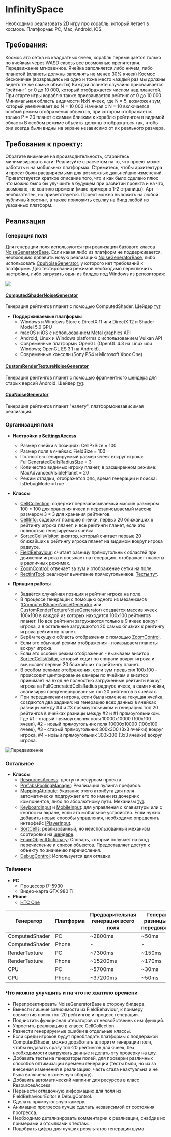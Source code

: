 # InfinitySpace

Необходимо реализовать 2D игру про корабль, который летает в космосе. Платформы: PC, Mac, Android, iOS.

## Требования:
Космос это сетка из квадратных ячеек, корабль перемещается только по ячейкам через WASD сквозь все возможные препятствия. Передвижение мгновенное.
Ячейка заполняется либо ничем, либо планетой (планеты должны заполнять не менее 30% ячеек)
Космос бесконечен (возвращаясь на одно и тоже место каждый раз мы должны видеть те же самые объекты)
Каждой планете случайно присваивается “рейтинг” от 0 до 10 000, который отображается числом над планетой. При старте игры кораблю также присваивается рейтинг от 0 до 10 000
Минимальная область видимости NxN ячеек, где N = 5, возможен зум, который увеличивает до N = 10 000
Начиная с N = 10 включается особый режим отображения объектов, при котором отображается только P = 20 планет с самым близким к кораблю рейтингом в видимой области
В особом режиме объекты должны отображаться так, чтобы они всегда были видны на экране независимо от их реального размера.

## Требования к проекту:
Обратите внимание на производительность, старайтесь минимизировать лаги. Реализуйте с расчетом на то, что проект может работать и на мобильных платформах.
Стремитесь, чтобы архитектура и проект были расширяемыми для возможных дальнейших изменений.
Приветствуется краткое описание того, что и как было сделано плюс что можно было бы улучшить в будущем при развитии проекта и на что, возможно, не хватило времени (макс примерно 1-2 страницы).
Арт необязателен, но приветствуется.
Проект можно выложить на любой публичный хостинг, а также приложить ссылку на билд любой из указанных платформ.

## Реализация

### Генерация поля

Для генерации поля используются три реализации базового класса [NoiseGeneratorBase](https://github.com/fornetjob/InfinitySpace/blob/master/InfinitySpace/Assets/Game/Field/Generators/Base/NoiseGeneratorBase.cs). Если какая либо из платформ не поддерживается, необходимо добавить новую реализацию  [NoiseGeneratorBase](https://github.com/fornetjob/InfinitySpace/blob/master/InfinitySpace/Assets/Game/Field/Generators/Base/NoiseGeneratorBase.cs), либо использовать [CpuNoiseGenerator](https://github.com/fornetjob/InfinitySpace/blob/master/InfinitySpace/Assets/Game/Field/Generators/CpuNoiseGenerator.cs), у которого нет требований к платформе.
Для тестирования режимов необходимо переключить настройки, либо загрузить один из билдов под Windows из репозитория:

![](https://d.radikal.ru/d09/1808/6a/681c71264994.png)

#### [ComputedShaderNoiseGenerator](https://github.com/fornetjob/InfinitySpace/blob/master/InfinitySpace/Assets/Game/Field/Generators/ComputedShaderNoiseGenerator.cs)
Генерация рейтингов планет с помощью ComputedShader. Шейдер [тут](https://github.com/fornetjob/InfinitySpace/blob/master/InfinitySpace/Assets/Game/Shaders/ComputedShaders/CalculateCell.compute).

* **Поддерживаемые платформы**
    * Windows и Windows Store с DirectX 11 или DirectX 12 и Shader Model 5.0 GPU
    * macOS и iOS с использованием Metal graphics API
    * Android, Linux и Windows platforms с использованием Vulkan API
    * Современные платформы OpenGL (OpenGL 4.3 на Linux или Windows; OpenGL ES 3.1 на Android).
    * Современные консоли (Sony PS4 и Microsoft Xbox One)

#### [CustomRenderTextureNoiseGenerator](https://github.com/fornetjob/InfinitySpace/blob/master/InfinitySpace/Assets/Game/Field/Generators/CustomRenderTextureNoiseGenerator.cs)
Генерация рейтингов планет с помощью фрагментного шейдера для старых версий Android.  Шейдер [тут](https://github.com/fornetjob/InfinitySpace/blob/master/InfinitySpace/Assets/Game/Shaders/CalculateTextureShaders/CalculateCell.shader).

#### [CpuNoiseGenerator](https://github.com/fornetjob/InfinitySpace/blob/master/InfinitySpace/Assets/Game/Field/Generators/CpuNoiseGenerator.cs)
Генерация рейтингов планет "налету", платформонезависимая реализация.

### Организация поля

* **Настройки в [SettingsAccess](https://github.com/fornetjob/InfinitySpace/blob/master/InfinitySpace/Assets/Game/Access/SettingsAccess.cs)**
    * Размер ячейки в позициях: CellPxSize = 100
    * Размер поля в ячейках: FieldSize = 100
    * Полностью генирируемый размер ячеек вокруг игрока: FullGeneratedCellsRadiusSize = 3
    * Количество видимых игроку планет, в расширенном режиме: MaxAdvancedVisiblePlanet = 20
    * Режим отладки, отображется фпс, время генерации и поиска: IsDebugMode = true

* **Классы**
    * [CellCollection](https://github.com/fornetjob/InfinitySpace/blob/master/InfinitySpace/Assets/Game/Field/Cells/CellCollection.cs): содержит перезаписываемый массив размером 100 * 100 для хранения ячеек и перезаписываемый массив размером 3 * 3 для хранения рейтингов.
    * [CellInfo](https://github.com/fornetjob/InfinitySpace/blob/master/InfinitySpace/Assets/Game/Field/Cells/CellInfo.cs): содержит позицию ячейки, первых 20 ближайших к рейтингу игрока планет, и все рейтинги планет, если это полностью генерируемая ячейка.
    * [SortedCellsVisitor](https://github.com/fornetjob/InfinitySpace/blob/master/InfinitySpace/Assets/Game/Field/Cells/SortedCellsVisitor.cs): визитор, который считает первые 20 ближайших к рейтингу игрока планет на видимом вокруг игрока радиусе.
    * [FieldBehaviour](https://github.com/fornetjob/InfinitySpace/blob/master/InfinitySpace/Assets/Game/Field/FieldBehaviour.cs): считает разницу прямоугольных областей при движении игрока и посылает на генерацию, отображает планеты в различных режимах.
    * [ZoomControl](https://github.com/fornetjob/InfinitySpace/blob/master/InfinitySpace/Assets/Game/UI/Controls/ZoomControl.cs): отвечает за зум и отображение сетки на поле.
    * [RectIntTool](https://github.com/fornetjob/InfinitySpace/blob/master/InfinitySpace/Assets/Game/Tools/RectIntTool.cs): реализует вычитание прямоугольников. [Тесты тут](https://github.com/fornetjob/InfinitySpace/blob/master/InfinitySpace/Assets/Game/Editor/Tests/RectangleTest.cs).

* **Принцип работы**
    * Задаётся случайная позиция и рейтинг игрока на поле.
    * В процессе генерации с помощью одного из механизмов ([ComputedShaderNoiseGenerator](https://github.com/fornetjob/InfinitySpace/blob/master/InfinitySpace/Assets/Game/Field/Generators/ComputedShaderNoiseGenerator.cs) или [CustomRenderTextureNoiseGenerator](https://github.com/fornetjob/InfinitySpace/blob/master/InfinitySpace/Assets/Game/Field/Generators/CustomRenderTextureNoiseGenerator.cs)) создаётся массив ячеек 100х100 в каждой из которых находится 100х100 рейтингов планет. Но все рейтинги загружаются только в 9 ячеек вокруг игрока, а в остальные загружаются 20 самых близких к рейтингу игрока рейтингов планет.
    * Берём текущую область отображения с помощью [ZoomControl](https://github.com/fornetjob/InfinitySpace/blob/master/InfinitySpace/Assets/Game/UI/Controls/ZoomControl.cs).
    * Если это обычный режим отображения - показываем планеты вокруг игрока.
    * Если это особый режим отображения - вызываем визитор [SortedCellsVisitor](https://github.com/fornetjob/InfinitySpace/blob/master/InfinitySpace/Assets/Game/Field/Cells/SortedCellsVisitor.cs), который ходит по спирали вокруг игрока и вычисляет первые 20 ближайших по рейтингу планет.
    * В особом режиме отображения, если зум превысил 100х100 - происходит центрирование камеры по ячейкам и визитор принимает на вход не полностью загруженные рейтинги вокруг игрока на FullGeneratedCellsRadius радиусе ячеек, а сами ячейки, анализируя предгенерированные топ 20 рейтингов в ячейках.
    * При передвижении игрока, если была изменена текущая ячейка, создаются два задания: на генерацию всех данных в ячейках разницы между #4 и #3 прямоугольником и генерацию топ 20 рейтингов в ячейках разницы между #2 и #1 прямоугольником. Где #1 - старый прямоугольник поля 10000х10000 (100х100 ячеек), #2 - новый прямоугольник поля 10000х10000 (100х100 ячеек), #3 - старый прямоугольник 300х300 (3х3 ячейки) вокруг игрока, #4 - новый прямоугольник 300х300 (3х3 ячейки) вокруг игрока.

![Передвижение](https://c.radikal.ru/c30/1808/1d/a55483549034.png)

### Остальное
* **Классы**
    * [ResourcesAccess](https://github.com/fornetjob/InfinitySpace/blob/master/InfinitySpace/Assets/Game/Access/ResourcesAccess.cs): доступ к ресурсам проекта.
    * [PrefabsPoolingManager](https://github.com/fornetjob/InfinitySpace/blob/master/InfinitySpace/Assets/Game/Core/PoolingSystem/PrefabsPoolingManager.cs): Реализация пулинга префабов.
    * [MappingAttribute](https://github.com/fornetjob/InfinitySpace/blob/master/InfinitySpace/Assets/Game/Core/MappingAttribute.cs): Указание этого атрибута для поля автоматически подгружает его по имени из дочерних компонентов, либо по абсолютному пути. Механизм [тут](https://github.com/fornetjob/InfinitySpace/blob/master/InfinitySpace/Assets/Game/Access/Editor/SettingsAccessEditor.cs).
    * [KeyboardInput](https://github.com/fornetjob/InfinitySpace/blob/master/InfinitySpace/Assets/Game/Inputs/KeyboardInput.cs) и [MobileInput](https://github.com/fornetjob/InfinitySpace/blob/master/InfinitySpace/Assets/Game/Inputs/MobileInput.cs): для управления с клавиатуры или с кнопок на экране, если это мобильное устройство. Если нужно добавить новые способы управления, необходимо определить интерфейс [IPlayerInput](https://github.com/fornetjob/InfinitySpace/blob/master/InfinitySpace/Assets/Game/Inputs/Base/IPlayerInput.cs).
    * [SortCells](https://github.com/fornetjob/InfinitySpace/blob/master/InfinitySpace/Assets/Game/Editor/Tests/DataContracts/SortCells.cs): реализованный, но неиспользованный механизм сортировки на [шейдере](https://github.com/fornetjob/InfinitySpace/blob/master/InfinitySpace/Assets/Game/Shaders/ComputedShaders/SortCell.compute).
    * [EnumObjectDictionary](https://github.com/fornetjob/InfinitySpace/blob/master/InfinitySpace/Assets/Game/Core/Collections/EnumObjectDictionary.cs): Словарь, который получает на вход перечисление и список объектов. Предоставляет доступ к объекту по значению перечисления.
    * [DebugControl](https://github.com/fornetjob/InfinitySpace/blob/master/InfinitySpace/Assets/GameDebug/UI/DebugControl.cs): Используется для отладки.
 
### Тайминги

* **PC**
    * Процессор i7-5930
    * Видео-карта GTX 980 Ti
* **Phone**
   * [HTC One](https://www.htc.com/ru/smartphones/htc-one-m7/)

Генератор     |Платформа|Предварительная генерация всего поля|Генерация разницы при передвижении|% от ComputedShader PC|
--------------|---------|------------------------------------|----------------------------------|-------------------|
ComputedShader|PC       |~2800ms                             |~50ms                             |100%|
ComputedShader|Phone|-|-|-|
RenderTexture|PC|~7300ms|~150ms|~261%|
RenderTexture|Phone|~15200ms|~170ms|~542%|
CPU|PC|~5700ms|~30ms|~203%|
CPU|Phone|~37200ms|~50ms|~1328%|

### Что можно улучшить и на что не хватило времени

* Перепроектировать NoiseGeneratorBase в сторону билдера.
* Вынести лишние зависимости из FieldBehaviour, к примеру совместив поиск топ-20 рейтингов и процесс генерации.
* Подчистить функционал итераторов от несвойственных им функций.
* Упростить реализацию в классе CellCollection.
* Разнести генерируемые ошибки в отдельные классы.
* Если среди игроков будут преобладать платформы с поддержкой ComputedShader, можно доработать алгоритм генерации поля, чтобы выдавать сразу топ-20 рейтингов для ячеек, без необходимости выгружать данные и делать эту проверку на цпу.
* Добавить тесты на генераторы полей, для проверки различных способов оптимизации времени генерации (тесты были, но из за внесения изменения в реализацию, часть стала неактуальна и не была включена в конечную сборку).
* Добавить автоматический маппинг для ресурсов в класс ResourcesAccess.
* Перенести отладочную информацию для поля из FieldBehaviourEditor в DebugControl.
* Сделать прямоугольную камеру.
* Анимацию прогресса лучше сделать независимой от состояния прогресса.
* Необходимо детализировать комментарии к реализации, снабдив их примерами и отсылками к тестам.
* Подобрать цифры для лучших результатов генерации шума.
